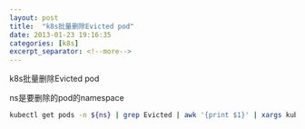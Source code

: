 ```yaml
---
layout: post
title:  "k8s批量删除Evicted pod"
date: 2013-01-23 19:16:35
categories: [k8s]
excerpt_separator: <!--more-->
---
```

k8s批量删除Evicted pod
<!--more-->

ns是要删除的pod的namespace

```bash
kubectl get pods -n ${ns} | grep Evicted | awk '{print $1}' | xargs kubectl delete pod -n ${ns}
```